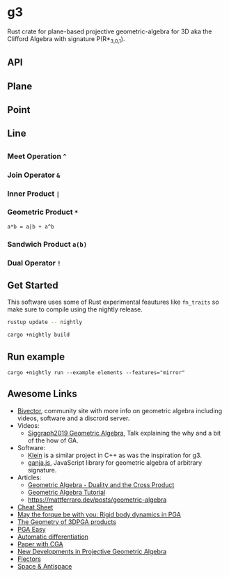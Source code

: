 # g3

Rust crate for plane-based projective geometric-algebra for 3D aka the Clifford Algebra with signature P(R*<sub>3,0,1</sub>).


## API

## Plane

## Point

## Line

## 

### Meet Operation `^`

### Join Operator `&`

### Inner Product `|`

### Geometric Product `*`

`a*b = a|b + a^b`

### Sandwich Product `a(b)`

### Dual Operator `!`

## Get Started

This software uses some of Rust experimental feautures like `fn_traits` so make sure to compile using the nightly release.

```bash
rustup update -- nightly
```

```bash
cargo +nightly build
```


## Run example


```
cargo +nightly run --example elements --features="mirror"
```

## Awesome Links

* [Bivector](https://bivector.net/), community site with more info on geometric algebra including videos, software and a discrord server.
* Videos:
  * [Siggraph2019 Geometric Algebra](https://www.youtube.com/watch?v=tX4H_ctggYo), Talk explaining the why and a bit of the how of GA.
* Software:
  * [Klein](https://www.jeremyong.com/klein/) is a similar project in C++ as was the inspiration for g3.
  * [ganja.js](https://github.com/enkimute/ganja.js), JavaScript library for geometric algebra of arbitrary signature.
* Articles:
  * [Geometric Algebra - Duality and the Cross Product](https://www.youtube.com/watch?v=RAcyVrMNV5s)
  * [Geometric Algebra Tutorial](https://geometricalgebratutorial.com)
  * https://mattferraro.dev/posts/geometric-algebra
* [Cheat Sheet](https://enki.ws/ganja.js/examples/coffeeshop.html#V3k2baxG2&fullscreen)
* [May the forque be with you: Rigid body dynamics in PGA](https://enki.ws/ganja.js/examples/pga_dyn.html)
* [The Geometry of 3DPGA products](https://enki.ws/ganja.js/examples/coffeeshop.html#ydDtaGu0a&fullscreen)
* [PGA Easy](https://enki.ws/PGAEasy/PGAEasy%20GAppendix.html)
* [Automatic differentiation](https://discourse.bivector.net/t/automatic-differentiation/289)
* [Paper with CGA](https://www.researchgate.net/profile/Leo-Dorst/publication/266149530_Total_Least_Squares_Fitting_of_k-Spheres_in_n-D_Euclidean_Space_Using_an_n2-D_Isometric_Representation/links/561431ce08ae4ce3cc6391ac/Total-Least-Squares-Fitting-of-k-Spheres-in-n-D-Euclidean-Space-Using-an-n-2-D-Isometric-Representation.pdf)
* [New Developments in Projective Geometric Algebra](http://terathon.com/gdc21_lengyel.pdf)
* [Flectors](https://projectivegeometricalgebra.org/wiki/index.php?title=Flector)
* [Space & Antispace](https://projectivegeometricalgebra.org/Lengyel-SpaceAntispace.pdf)
